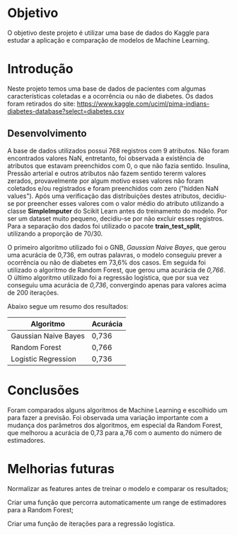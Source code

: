 # Objetivo
  
  O objetivo deste projeto é utilizar uma base de dados do Kaggle para estudar a aplicação e comparação de modelos de Machine Learning. 
  
# Introdução

  Neste projeto temos uma base de dados de pacientes com algumas características coletadas e a ocorrência ou não de diabetes. Os dados foram retirados do site: https://www.kaggle.com/uciml/pima-indians-diabetes-database?select=diabetes.csv

## Desenvolvimento

  A base de dados utilizados possui 768 registros com 9 atributos. Não foram encontrados valores NaN, entretanto, foi observada a existência de atributos que estavam preenchidos com 0, o que não fazia sentido. Insulina, Pressão arterial e outros atributos não fazem sentido tererm valores zerados, provavelmente por algum motivo esses valores não foram coletados e/ou registrados e foram preenchidos com zero ("hidden NaN values"). Após uma verificação das distribuições destes atributos, decidiu-se por preencher esses valores com o valor médio do atributo utilizando a classe **SimpleImputer** do Scikit Learn antes do treinamento do modelo. Por ser um dataset muito pequeno, decidiu-se por não excluir esses registros.   Para a separação dos dados foi utilizado o pacote **train_test_split**, utilizando a proporção de 70/30.
  
  O primeiro algoritmo utilizado foi o GNB, *Gaussian Naive Bayes*, que gerou uma acurácia de 0,736, em outras palavras, o modelo conseguiu prever a ocorrência ou não de diabetes em 73,6% dos casos. Em seguida foi utilizado o algoritmo de Random Forest, que gerou uma acurácia de *0,766*. O último algoritmo utilizado foi a regressão logística, que por sua vez conseguiu uma acurácia de *0,736*, convergindo apenas para valores acima de 200 iterações.
  
  Abaixo segue um resumo dos resultados:
  
  |Algoritmo | Acurácia|
  |--- |---|
  |Gaussian Naive Bayes | 0,736|
  |Random Forest | 0,766
  |Logistic Regression | 0,736|
  
 # Conclusões
 Foram comparados alguns algoritmos de Machine Learning e escolhido um para fazer a previsão. Foi observada uma variação importante com a mudança dos parâmetros dos algoritmos, em especial da Random Forest, que melhorou a acurácia de 0,73 para a,76 com o aumento do número de estimadores. 
 
 # Melhorias futuras
 
 Normalizar as features antes de treinar o modelo e comparar os resultados;
 
 Criar uma função que percorra automaticamente um range de estimadores para a Random Forest;
 
 Criar uma função de iterações para a regressão logística.

